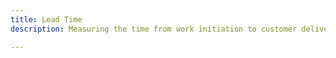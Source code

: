 ```yaml
---
title: Lead Time
description: Measuring the time from work initiation to customer delivery.

---
```


